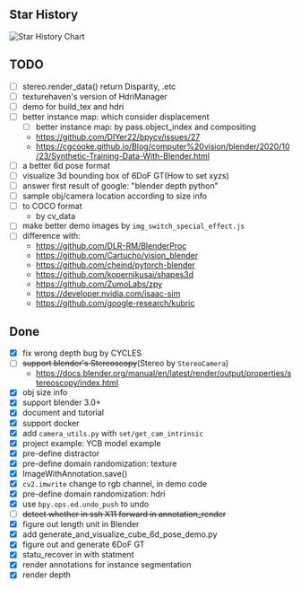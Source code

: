## Star History

![Star History Chart](https://api.star-history.com/svg?repos=diyer22/bpycv,DLR-RM/BlenderProc,ZumoLabs/zpy,google-research/kubric&type=Date)

## TODO
- [ ] stereo.render_data() return Disparity, .etc
- [ ] texturehaven's version of HdriManager
- [ ] demo for build_tex and hdri
- [ ] better instance map: which consider displacement
    - [ ] better instance map: by pass.object_index and compositing
    - https://github.com/DIYer22/bpycv/issues/27
    - https://cgcooke.github.io/Blog/computer%20vision/blender/2020/10/23/Synthetic-Training-Data-With-Blender.html
- [ ] a better 6d pose format
- [ ] visualize 3d bounding box of 6DoF GT(How to set xyzs)
- [ ] answer first result of google: "blender depth python"
- [ ] sample obj/camera location according to size info
- [ ] to COCO format
    - by cv_data
- [ ] make better demo images by `img_switch_special_effect.js`
- [ ] difference with:
    - https://github.com/DLR-RM/BlenderProc
    - https://github.com/Cartucho/vision_blender
    - https://github.com/cheind/pytorch-blender
    - https://github.com/kopernikusai/shapes3d
    - https://github.com/ZumoLabs/zpy
    - https://developer.nvidia.com/isaac-sim
    - https://github.com/google-research/kubric

## Done
- [x] fix wrong depth bug by CYCLES
- [ ] ~~support blender's Stereoscopy~~(Stereo by `StereoCamera`)
    - https://docs.blender.org/manual/en/latest/render/output/properties/stereoscopy/index.html
- [x] obj size info
- [x] support blender 3.0+
- [x] document and tutorial
- [x] support docker
- [x] add `camera_utils.py` with `set/get_cam_intrinsic`
- [x] project example: YCB model example
- [x] pre-define distractor
- [x] pre-define domain randomization: texture
- [x] ImageWithAnnotation.save()
- [x] `cv2.imwrite` change to rgb channel, in demo code
- [x] pre-define domain randomization: hdri
- [x] use `bpy.ops.ed.undo_push` to undo
- [ ] ~~detect whether in ssh X11 forward in annotation_render~~
- [x] figure out length unit in Blender
- [x] add generate_and_visualize_cube_6d_pose_demo.py
- [x] figure out and generate 6DoF GT
- [x] statu_recover in with statment
- [x] render annotations for instance segmentation
- [x] render depth
